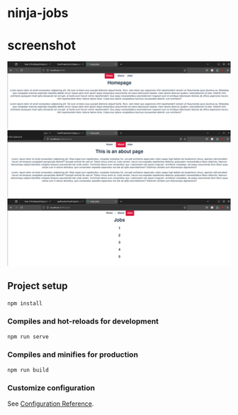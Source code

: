 # ninja-jobs

# screenshot
![Screenshot of example](./src/assets/Screenshot1.png)
![Screenshot of example](./src/assets/Screenshot2.png)
![Screenshot of example](./src/assets/Screenshot4.png)



## Project setup
```
npm install
```

### Compiles and hot-reloads for development
```
npm run serve
```

### Compiles and minifies for production
```
npm run build
```

### Customize configuration
See [Configuration Reference](https://cli.vuejs.org/config/).
